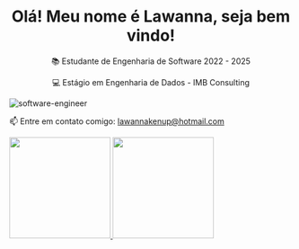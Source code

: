 <h1 align="center"> Olá! Meu nome é Lawanna, seja bem vindo! </h1> 
<p align="center">📚 Estudante de Engenharia de Software 2022 - 2025 </p>
<p align="center">💻 Estágio em Engenharia de Dados - IMB Consulting </p>


![software-engineer](https://user-images.githubusercontent.com/107578850/196538166-439a7baa-ec42-470b-acbe-553f3cdc414a.jpg)

  📫 Entre em contato comigo: lawannakenup@hotmail.com 
<div>
<a href="https://github.com/LawannaKenup">
<img height="180em" src="https://github-readme-status.vercel.app/api/top-langs/?username=LawannaKenup&layout=compact&theme=synthwave"/>
<img height="180em" src="https://github-readme-status.vercel.app/api?username=LawannaKenup&show_icons=true&theme=synthwave#include_all_commits=true&count_private=true"/>
<div>
